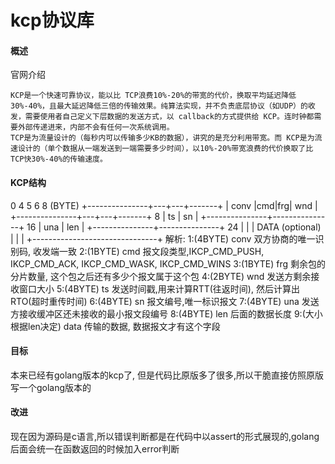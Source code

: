 # kcp协议库

#### 概述
官网介绍
```
KCP是一个快速可靠协议，能以比 TCP浪费10%-20%的带宽的代价，换取平均延迟降低 30%-40%，且最大延迟降低三倍的传输效果。纯算法实现，并不负责底层协议（如UDP）的收发，需要使用者自己定义下层数据的发送方式，以 callback的方式提供给 KCP。连时钟都需要外部传递进来，内部不会有任何一次系统调用。
TCP是为流量设计的（每秒内可以传输多少KB的数据），讲究的是充分利用带宽。而 KCP是为流速设计的（单个数据从一端发送到一端需要多少时间），以10%-20%带宽浪费的代价换取了比 TCP快30%-40%的传输速度。
```

#### KCP结构
0               4   5   6       8 (BYTE)
+---------------+---+---+-------+
|     conv      |cmd|frg|  wnd  |
+---------------+---+---+-------+   8
|     ts        |     sn        |
+---------------+---------------+  16
|     una       |     len       |
+---------------+---------------+  24
|                               |
|        DATA (optional)        |
|                               |
+-------------------------------+
解析:
1:(4BYTE) conv 双方协商的唯一识别码, 收发端一致
2:(1BYTE) cmd 报文段类型,IKCP_CMD_PUSH, IKCP_CMD_ACK, IKCP_CMD_WASK, IKCP_CMD_WINS
3:(1BYTE) frg 剩余包的分片数量, 这个包之后还有多少个报文属于这个包
4:(2BYTE) wnd 发送方剩余接收窗口大小
5:(4BYTE) ts 发送时间戳,用来计算RTT(往返时间), 然后计算出RTO(超时重传时间)
6:(4BYTE) sn 报文编号,唯一标识报文
7:(4BYTE) una 发送方接收缓冲区还未接收的最小报文段编号
8:(4BYTE) len 后面的数据长度
9:(大小根据len决定) data 传输的数据, 数据报文才有这个字段

#### 目标
本来已经有golang版本的kcp了, 但是代码比原版多了很多,所以干脆直接仿照原版写一个golang版本的

#### 改进
现在因为源码是c语言,所以错误判断都是在代码中以assert的形式展现的,golang后面会统一在函数返回的时候加入error判断
